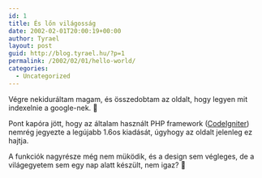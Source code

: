 ```yaml
---
id: 1
title: És lőn világosság
date: 2002-02-01T20:00:19+00:00
author: Tyrael
layout: post
guid: http://blog.tyrael.hu/?p=1
permalink: /2002/02/01/hello-world/
categories:
  - Uncategorized
---
```

<div>
  <p>
    Végre nekiduráltam magam, és összedobtam az oldalt, hogy legyen mit indexelnie a google-nek. 🙂
  </p>
  
  <p>
    Pont kapóra jött, hogy az általam használt PHP framework (<a href="http://codeigniter.com/">CodeIgniter</a>) nemrég jegyezte a legújabb 1.6os kiadását, úgyhogy az oldalt jelenleg ez hajtja.
  </p>
  
  <p>
    A funkciók nagyrésze még nem müködik, és a design sem végleges, de a világegyetem sem egy nap alatt készült, nem igaz? 🙂
  </p>
</div>